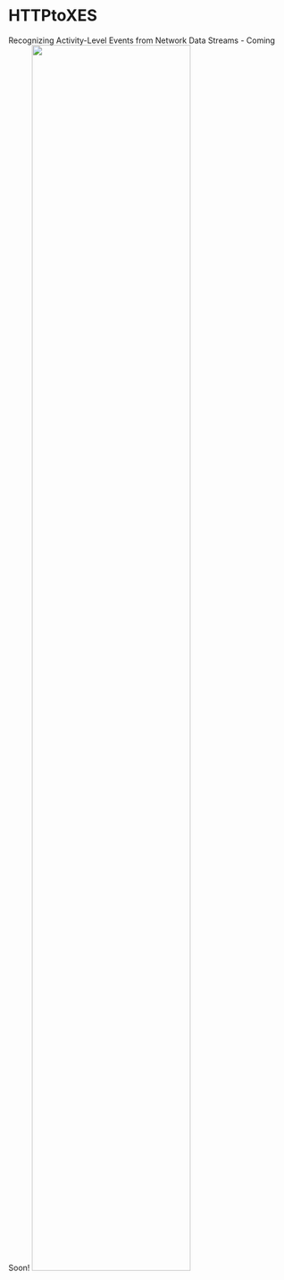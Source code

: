# HTTPtoXES
Recognizing Activity-Level Events from Network Data Streams - Coming Soon!
<img src="https://github.com/salpers/HTTPtoXES/assets/23464191/aa594858-0fe1-480a-994d-ecf9665d53d2" width="75%" height="75%">

